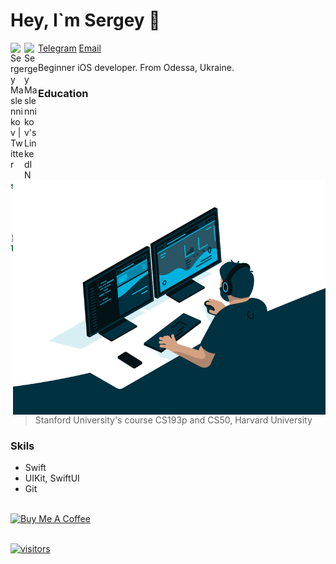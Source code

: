 # Hey, I`m Sergey 👋

<a href="https://twitter.com/ser_maslennikov/">
  <img align="left" alt="Sergey Maslennikov | Twitter" width="22px" src="https://raw.githubusercontent.com/peterthehan/peterthehan/master/assets/twitter.svg" />
</a>
<a href="https://linkedin.com/in/obrienser/">
  <img align="left" alt="Sergey Maslennikov's LinkedIN" width="22px" src="https://raw.githubusercontent.com/peterthehan/peterthehan/master/assets/linkedin.svg" />
</a>

[Telegram](https://t.me/obrienser)
[Email](obrienser@gmail.com)

Beginner iOS developer. From Odessa, Ukraine.
<br>

<img align="right" src="/image03.gif" width="500" />

### Education
```swift
struct Education {
    var university = "Odessa State Environmental University"
    var specialty = "Computer Science"
    var degree = "Master"
    var graduationYear = 2021
}
let myEducation = Education()
```
> Stanford University's course CS193p and CS50, Harvard University

### Skils
* Swift<br>
* UIKit, SwiftUI<br>
* Git<br>

<br>
<a href="https://www.buymeacoffee.com/obrienser">
  <img src="https://cdn.buymeacoffee.com/buttons/v2/default-yellow.png" alt="Buy Me A Coffee" width="140">
</a>
<br><br>

[![visitors](https://visitor-badge.glitch.me/badge?page_id=obrienser)](https://github.com/obrienser/)


